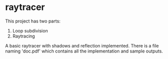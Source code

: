 raytracer
=========

This project has two parts:
1. Loop subdivision
2. Raytracing


A basic raytracer with shadows and reflection implemented.
There is a file naming 'doc.pdf' which contains all the implementation and sample outputs.
